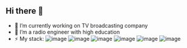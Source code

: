## Hi there 👋

- 🔭 I’m currently working on TV broadcasting company
- 🌱 I’m a radio engineer with high education
- ⚡ My stack: 
  ![image]( https://img.shields.io/badge/Python-FFD43B?style=for-the-badge&logo=python&logoColor=blue )
  ![image]( https://img.shields.io/badge/Django-092E20?style=for-the-badge&logo=django&logoColor=green )
  ![image]( https://img.shields.io/badge/django%20rest-ff1709?style=for-the-badge&logo=django&logoColor=white )
  ![image]( https://img.shields.io/badge/Docker-2CA5E0?style=for-the-badge&logo=docker&logoColor=white )
  ![image]( https://img.shields.io/badge/Nginx-009639?style=for-the-badge&logo=nginx&logoColor=white )
  ![image]( https://img.shields.io/badge/PostgreSQL-316192?style=for-the-badge&logo=postgresql&logoColor=white )

<!--
**y353x/y353x** is a ✨ _special_ ✨ repository because its `README.md` (this file) appears on your GitHub profile.

Here are some ideas to get you started:

- 🔭 I’m currently working on ...
- 🌱 I’m currently learning ...
- 👯 I’m looking to collaborate on ...
- 🤔 I’m looking for help with ...
- 💬 Ask me about ...
- 📫 How to reach me: ...
- 😄 Pronouns: ...
- ⚡ Fun fact: ...
-->
